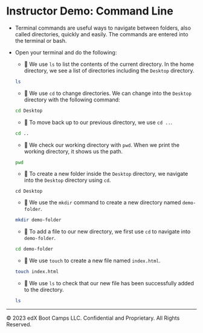 #  Instructor Demo: Command Line<hello>

* Terminal commands are useful ways to navigate between folders, also called directories, quickly and easily. The commands are entered into the terminal or bash.

* Open your terminal and do the following:

  * 🔑 We use `ls` to list the contents of the current directory. In the home directory, we see a list of directories including the `Desktop` directory. 

  ```bash
  ls
  ```

  * 🔑 We use `cd` to change directories. We can change into the `Desktop` directory with the following command: 

  ```bash
  cd Desktop
  ```

  * 🔑 To move back up to our previous directory, we use `cd ..`. 

  ```bash
  cd ..
  ```

  * 🔑 We check our working directory with `pwd`. When we print the working directory, it shows us the path.

  ```bash
  pwd
  ```

  * 🔑 To create a new folder inside the `Desktop` directory, we navigate into the `Desktop` directory using `cd`.

  ```
  cd Desktop
  ```

  * 🔑 We use the `mkdir` command to create a new directory named `demo-folder`.
 
  ```bash
  mkdir demo-folder
  ```

  * 🔑 To add a file to our new directory, we first use `cd` to navigate into `demo-folder`.

  ```bash
  cd demo-folder
  ```

  * 🔑 We use `touch` to create a new file named `index.html`.

  ```bash
  touch index.html
  ```

  * 🔑 We use `ls` to check that our new file has been successfully added to the directory.

  ```bash
  ls
  ```

---
© 2023 edX Boot Camps LLC. Confidential and Proprietary. All Rights Reserved.
